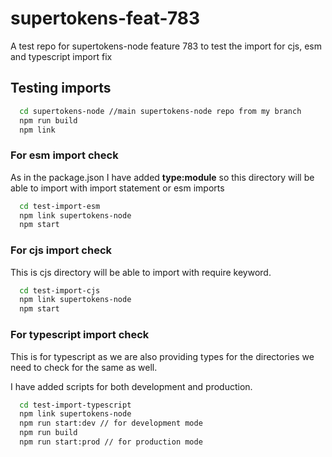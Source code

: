 
# supertokens-feat-783

A test repo for supertokens-node feature 783 to test the import for cjs, esm and typescript import fix


## Testing imports

```bash
  cd supertokens-node //main supertokens-node repo from my branch
  npm run build
  npm link
```

### For esm import check
As in the package.json I have added **type:module** so this directory will be able to import with import statement or esm imports

```bash
  cd test-import-esm
  npm link supertokens-node
  npm start
```
### For cjs import check
This is cjs directory will be able to import with require keyword.

```bash
  cd test-import-cjs
  npm link supertokens-node
  npm start
```
### For typescript import check
This is for typescript as we are also providing types for the directories we need to check for the same as well.

I have added scripts for both development and production.

```bash
  cd test-import-typescript
  npm link supertokens-node
  npm run start:dev // for development mode
  npm run build
  npm run start:prod // for production mode
```